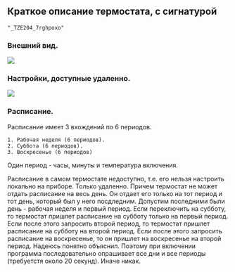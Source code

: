 ## Краткое описание термостата, с сигнатурой

	"_TZE204_7rghpoxo"
	
### Внешний вид.

<img src="https://raw.githubusercontent.com/slacky1965/tuya_thermostat_zrd/refs/heads/main/doc/images/model8.png"/>

### Настройки, доступные удаленно.

<img src="https://raw.githubusercontent.com/slacky1965/tuya_thermostat_zrd/refs/heads/main/doc/images/thermostat_r08_exposes.jpg"/>

### Расписание.

Расписание имеет 3 вхождений по 6 периодов.

	1. Рабочая неделя (6 периодов).
	2. Суббота (6 периодов).
	3. Воскресенье (6 периодов)

Один период - часы, минуты и температура включения.

Расписание в самом термостате недоступно, т.е. его нельзя настроить локально на приборе. Только удаленно. Причем термостат не может отдать расписание на весь день. Он отдает его только на тот период и тот день, который был у него посдледним. Допустим последними были день - рабочая неделя и первый период. Если переключить на субботу, то термостат пришлет расписание на субботу только на первый период. Если после этого запросить второй период, то термостат пришлет расписание на субботу на второй период. Если после этого запросить расписание на воскресенье, то он пришлет на воскресенье на второй период. Надеюсь понятно объяснил. Поэтому при включении программа последовательно опрашивает все дни и все периоды (требуетстя около 20 секунд). Иначе никак.
